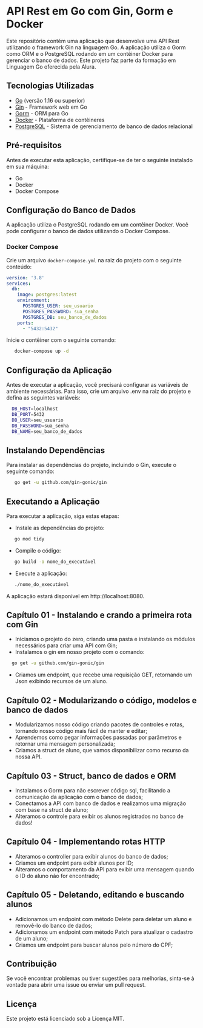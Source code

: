 # API Rest em Go com Gin, Gorm e Docker

Este repositório contém uma aplicação que desenvolve uma API Rest utilizando o framework Gin na linguagem Go. A aplicação utiliza o Gorm como ORM e o PostgreSQL rodando em um contêiner Docker para gerenciar o banco de dados. Este projeto faz parte da formação em Linguagem Go oferecida pela Alura.

## Tecnologias Utilizadas

- [Go](https://golang.org/) (versão 1.16 ou superior)
- [Gin](https://gin-gonic.com/) - Framework web em Go
- [Gorm](https://gorm.io/) - ORM para Go
- [Docker](https://www.docker.com/) - Plataforma de contêineres
- [PostgreSQL](https://www.postgresql.org/) - Sistema de gerenciamento de banco de dados relacional

## Pré-requisitos

Antes de executar esta aplicação, certifique-se de ter o seguinte instalado em sua máquina:

- Go
- Docker
- Docker Compose

## Configuração do Banco de Dados

A aplicação utiliza o PostgreSQL rodando em um contêiner Docker. Você pode configurar o banco de dados utilizando o Docker Compose.

### Docker Compose

Crie um arquivo `docker-compose.yml` na raiz do projeto com o seguinte conteúdo:

```yaml
version: '3.8'
services:
  db:
    image: postgres:latest
    environment:
      POSTGRES_USER: seu_usuario
      POSTGRES_PASSWORD: sua_senha
      POSTGRES_DB: seu_banco_de_dados
    ports:
      - "5432:5432"
````
Inicie o contêiner com o seguinte comando:
```bash
   docker-compose up -d
```

## Configuração da Aplicação
Antes de executar a aplicação, você precisará configurar as variáveis de ambiente necessárias. Para isso, crie um arquivo .env na raiz do projeto e defina as seguintes variáveis:

```bash
  DB_HOST=localhost
  DB_PORT=5432
  DB_USER=seu_usuario
  DB_PASSWORD=sua_senha
  DB_NAME=seu_banco_de_dados
```

## Instalando Dependências

Para instalar as dependências do projeto, incluindo o Gin, execute o seguinte comando:

```bash
   go get -u github.com/gin-gonic/gin
```

## Executando a Aplicação

Para executar a aplicação, siga estas etapas:

- Instale as dependências do projeto:

```bash
   go mod tidy
```

- Compile o código:

```bash
   go build -o nome_do_executável
```

- Execute a aplicação:

```bash
   ./nome_do_executável
```

A aplicação estará disponível em http://localhost:8080.


## Capítulo 01 - Instalando e crando a primeira rota com Gin

- Iniciamos o projeto do zero, criando uma pasta e instalando os módulos necessários para criar uma API com Gin;
- Instalamos o gin em nosso projeto com o comando:
```bash
  go get -u github.com/gin-gonic/gin
```
- Criamos um endpoint, que recebe uma requisição GET, retornando um Json exibindo recursos de um aluno.

## Capítulo 02 - Modularizando o código, modelos e banco de dados

- Modularizamos nosso código criando pacotes de controles e rotas, tornando nosso código mais fácil de manter e editar;
- Aprendemos como pegar informações passadas por parâmetros e retornar uma mensagem personalizada;
- Criamos a struct de aluno, que vamos disponibilizar como recurso da nossa API.

## Capítulo 03 - Struct, banco de dados e ORM

- Instalamos o Gorm para não escrever código sql, facilitando a comunicação da aplicação com o banco de dados;
- Conectamos a API com banco de dados e realizamos uma migração com base na struct de aluno;
- Alteramos o controle para exibir os alunos registrados no banco de dados!

## Capítulo 04 - Implementando rotas HTTP

- Alteramos o controller para exibir alunos do banco de dados;
- Criamos um endpoint para exibir alunos por ID;
- Alteramos o comportamento da API para exibir uma mensagem quando o ID do aluno não for encontrado;

## Capítulo 05 - Deletando, editando e buscando alunos

- Adicionamos um endpoint com método Delete para deletar um aluno e removê-lo do banco de dados;
- Adicionamos um endpoint com método Patch para atualizar o cadastro de um aluno;
- Criamos um endpoint para buscar alunos pelo número do CPF;

## Contribuição
Se você encontrar problemas ou tiver sugestões para melhorias, sinta-se à vontade para abrir uma issue ou enviar um pull request.

## Licença
Este projeto está licenciado sob a Licença MIT.